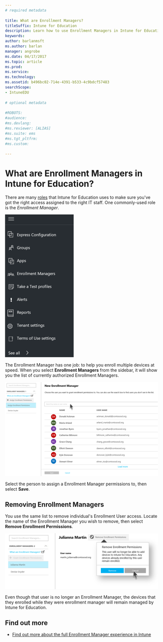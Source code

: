 ```yaml
---
# required metadata

title: What are Enrollment Managers?
titleSuffix: Intune for Education
description: Learn how to use Enrollment Managers in Intune for Education.
keywords:
author: barlanmsft
ms.author: barlan
manager: angrobe
ms.date: 04/17/2017
ms.topic: article
ms.prod:
ms.service:
ms.technology:
ms.assetid: b496bc02-714e-4391-b533-4c9bdcf57483
searchScope:
- IntuneEDU

# optional metadata

#ROBOTS:
#audience:
#ms.devlang:
#ms.reviewer: [ALIAS]
#ms.suite: ems
#ms.tgt_pltfrm:
#ms.custom:

---
```


# What are Enrollment Managers in Intune for Education?

There are many [roles](core-concepts.md#role-based-access-controls) that Intune for Education uses to make sure you've got the right access assigned to the right IT staff. One commonly-used role is the _Enrollment Manager_.

  ![Dashboard left hand side](./media/dashboard-002-left-sidebar-list.png)

The Enrollment Manager has one job: to help you enroll multiple devices at speed. When you select __Enrollment Managers__ from the sidebar, it will show you the list of currently authorized Enrollment Managers.

  ![Current enrollment managers list, one person represented](./media/enroll-mgrs-001-current-list-of-mgrs.png)

Select the person to assign a Enrollment Manager permissions to, then select __Save__.

## Removing Enrollment Managers

You use the same list to remove individual's Enrollment User access. Locate the name of the Enrollment Manager you wish to remove, then select **Remove Enrollment Permissions**.

  ![Remove enrollment permissions button selected while viewing an individual enrollment manager's page](./media/enroll-mgrs-003-remove-enrollment-permissions.png)

Even though that user is no longer an Enrollment Manager, the devices that they enrolled while they were enrollment manager will remain managed by Intune for Education.

## Find out more

- [Find out more about the full Enrollment Manager experience in Intune](https://docs.microsoft.com/intune/deploy-use/enroll-corporate-owned-devices-with-the-device-enrollment-manager-in-microsoft-intune)
